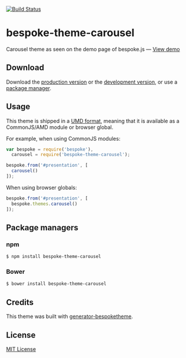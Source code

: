 [![Build Status](https://secure.travis-ci.org/frncsdrk/bespoke-theme-carousel.png?branch=master)](https://travis-ci.org/frncsdrk/bespoke-theme-carousel)

# bespoke-theme-carousel

Carousel theme as seen on the demo page of bespoke.js &mdash; [View demo](http://frncsdrk.github.io/bespoke-theme-carousel)

## Download

Download the [production version][min] or the [development version][max], or use a [package manager](#package-managers).

[min]: https://raw.github.com/frncsdrk/bespoke-theme-carousel/master/dist/bespoke-theme-carousel.min.js
[max]: https://raw.github.com/frncsdrk/bespoke-theme-carousel/master/dist/bespoke-theme-carousel.js

## Usage

This theme is shipped in a [UMD format](https://github.com/umdjs/umd), meaning that it is available as a CommonJS/AMD module or browser global.

For example, when using CommonJS modules:

```js
var bespoke = require('bespoke'),
  carousel = require('bespoke-theme-carousel');

bespoke.from('#presentation', [
  carousel()
]);
```

When using browser globals:

```js
bespoke.from('#presentation', [
  bespoke.themes.carousel()
]);
```

## Package managers

### npm

```bash
$ npm install bespoke-theme-carousel
```

### Bower

```bash
$ bower install bespoke-theme-carousel
```

## Credits

This theme was built with [generator-bespoketheme](https://github.com/markdalgleish/generator-bespoketheme).

## License

[MIT License](http://en.wikipedia.org/wiki/MIT_License)
